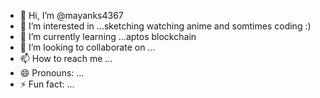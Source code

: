 - 👋 Hi, I’m @mayanks4367
- 👀 I’m interested in ...sketching watching anime and somtimes coding :)
- 🌱 I’m currently learning ...aptos blockchain 
- 💞️ I’m looking to collaborate on ...
- 📫 How to reach me ...
- 😄 Pronouns: ...
- ⚡ Fun fact: ...

<!---
mayanks4367/mayanks4367 is a ✨ special ✨ repository because its `README.md` (this file) appears on your GitHub profile.
You can click the Preview link to take a look at your changes.
--->
